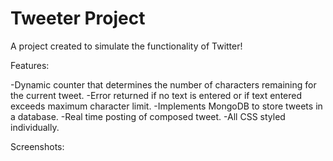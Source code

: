 # Tweeter Project

A project created to simulate the functionality of Twitter! 

Features:

-Dynamic counter that determines the number of characters remaining for the current tweet. 
-Error returned if no text is entered or if text entered exceeds maximum character limit.
-Implements MongoDB to store tweets in a database.
-Real time posting of composed tweet.
-All CSS styled individually. 

Screenshots:


